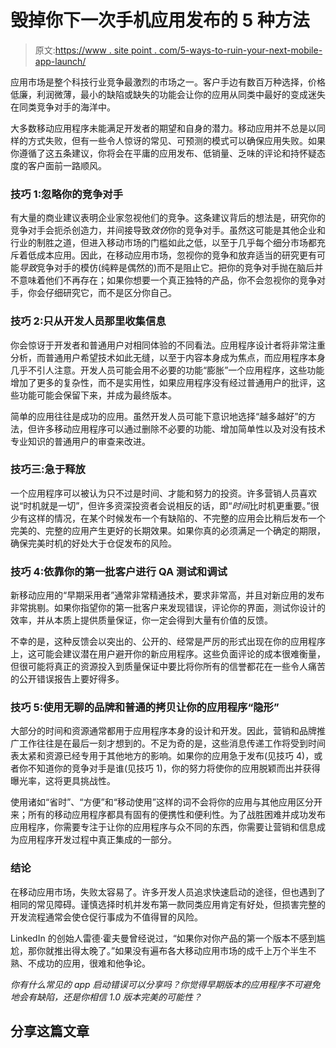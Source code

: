 # 毁掉你下一次手机应用发布的 5 种方法

> 原文:[https://www . site point . com/5-ways-to-ruin-your-next-mobile-app-launch/](https://www.sitepoint.com/5-ways-to-ruin-your-next-mobile-app-launch/)

应用市场是整个科技行业竞争最激烈的市场之一。客户手边有数百万种选择，价格低廉，利润微薄，最小的缺陷或缺失的功能会让你的应用从同类中最好的变成迷失在同类竞争对手的海洋中。

大多数移动应用程序未能满足开发者的期望和自身的潜力。移动应用并不总是以同样的方式失败，但有一些令人惊讶的常见、可预测的模式可以确保应用失败。如果你遵循了这五条建议，你将会在平庸的应用发布、低销量、乏味的评论和持怀疑态度的客户面前一路顺风。

### 技巧 1:忽略你的竞争对手

有大量的商业建议表明企业家忽视他们的竞争。这条建议背后的想法是，研究你的竞争对手会扼杀创造力，并间接导致*效仿*你的竞争对手。虽然这可能是其他企业和行业的制胜之道，但进入移动市场的门槛如此之低，以至于几乎每个细分市场都充斥着低成本应用。因此，在移动应用市场，忽视你的竞争和放弃适当的研究更有可能*导致*竞争对手的模仿(纯粹是偶然的)而不是阻止它。把你的竞争对手抛在脑后并不意味着他们不再存在；如果你想要一个真正独特的产品，你不会忽视你的竞争对手，你会仔细研究它，而不是区分你自己。

### 技巧 2:只从开发人员那里收集信息

你会惊讶于开发者和普通用户对相同体验的不同看法。应用程序设计者将非常注重分析，而普通用户希望技术如此无缝，以至于内容本身成为焦点，而应用程序本身几乎不引人注意。开发人员可能会用不必要的功能“膨胀”一个应用程序，这些功能增加了更多的复杂性，而不是实用性，如果应用程序没有经过普通用户的批评，这些功能可能会保留下来，并成为最终版本。

简单的应用往往是成功的应用。虽然开发人员可能下意识地选择“越多越好”的方法，但许多移动应用程序可以通过删除不必要的功能、增加简单性以及对没有技术专业知识的普通用户的审查来改进。

### 技巧三:急于释放

一个应用程序可以被认为只不过是时间、才能和努力的投资。许多营销人员喜欢说“时机就是一切”，但许多资深投资者会说相反的话，即“*时间*比时机更重要。”很少有这样的情况，在某个时候发布一个有缺陷的、不完整的应用会比稍后发布一个完美的、完整的应用产生更好的长期效果。如果你真的必须满足一个确定的期限，确保完美时机的好处大于仓促发布的风险。

### 技巧 4:依靠你的第一批客户进行 QA 测试和调试

新移动应用的“早期采用者”通常非常精通技术，要求非常高，并且对新应用的发布非常挑剔。如果你指望你的第一批客户来发现错误，评论你的界面，测试你设计的效率，并从本质上提供质量保证，你一定会得到大量有价值的反馈。

不幸的是，这种反馈会以突出的、公开的、经常是严厉的形式出现在你的应用程序上，这可能会建议潜在用户避开你的新应用程序。这些负面评论的成本很难衡量，但很可能将真正的资源投入到质量保证中要比将你所有的信誉都花在一些令人痛苦的公开错误报告上要好得多。

### 技巧 5:使用无聊的品牌和普通的拷贝让你的应用程序“隐形”

大部分的时间和资源通常都用于应用程序本身的设计和开发。因此，营销和品牌推广工作往往是在最后一刻才想到的。不足为奇的是，这些消息传递工作将受到时间表太紧和资源已经专用于其他地方的影响。如果你的应用急于发布(见技巧 4)，或者你不知道你的竞争对手是谁(见技巧 1)，你的努力将使你的应用脱颖而出并获得曝光率，这将更具挑战性。

使用诸如“省时”、“方便”和“移动使用”这样的词不会将你的应用与其他应用区分开来；所有的移动应用程序都具有固有的便携性和便利性。为了战胜困难并成功发布应用程序，你需要专注于让你的应用程序与众不同的东西，你需要让营销和信息成为应用程序开发过程中真正集成的一部分。

### 结论

在移动应用市场，失败太容易了。许多开发人员追求快速启动的途径，但也遇到了相同的常见障碍。谨慎选择时机并发布第一款同类应用肯定有好处，但损害完整的开发流程通常会使仓促行事成为不值得冒的风险。

LinkedIn 的创始人雷德·霍夫曼曾经说过，“如果你对你产品的第一个版本不感到尴尬，那你就推出得太晚了。”如果没有遍布各大移动应用市场的成千上万个半生不熟、不成功的应用，很难和他争论。

*你有什么常见的 app 启动错误可以分享吗？你觉得早期版本的应用程序不可避免地会有缺陷，还是你相信 1.0 版本完美的可能性？*

## 分享这篇文章